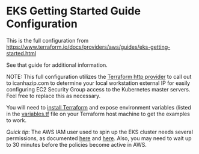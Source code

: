 # EKS Getting Started Guide Configuration

This is the full configuration from https://www.terraform.io/docs/providers/aws/guides/eks-getting-started.html

See that guide for additional information.

NOTE: This full configuration utilizes the [Terraform http provider](https://www.terraform.io/docs/providers/http/index.html) to call out to icanhazip.com to determine your local workstation external IP for easily configuring EC2 Security Group access to the Kubernetes master servers. Feel free to replace this as necessary.

You will need to [install Terraform](https://www.terraform.io/intro/getting-started/install.html) and expose environment variables (listed in the [variables.tf](variables.tf) file on your Terraform host machine to get the examples to work.

_Quick tip_: The AWS IAM user used to spin up the EKS cluster needs several permissions, as documented [here](https://github.com/awsdocs/amazon-eks-user-guide/blob/master/doc_source/EKS_IAM_user_policies.md) and [here](https://github.com/WesleyCharlesBlake/terraform-aws-eks/pull/6). Also, you may need to wait up to 30 minutes before the policies become active in AWS.
